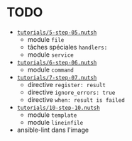 # TODO

* [`tutorials/5-step-05.nutsh`](tutorials/5-step-05.nutsh)
  * module `file`
  * tâches spéciales `handlers:`
  * module `service`
* [`tutorials/6-step-06.nutsh`](tutorials/6-step-06.nutsh)
  * module `command`
* [`tutorials/7-step-07.nutsh`](`tutorials/7-step-07.nutsh`)
  * directive `register: result`
  * directive `ignore_errors: true`
  * directive `when: result is failed`
* [`tutorials/10-step-10.nutsh`](tutorials/10-step-10.nutsh)
  * module `template`
  * module `lineinfile`
* ansible-lint dans l'image
